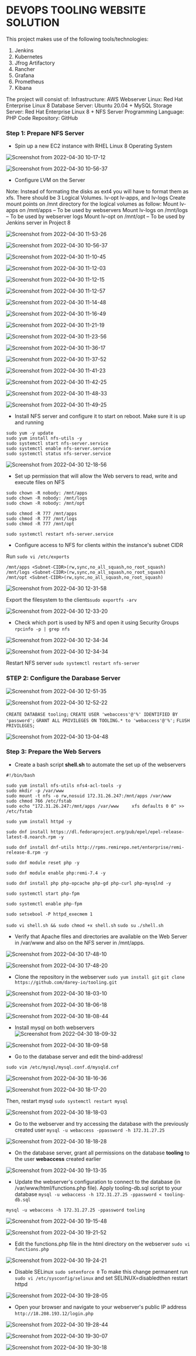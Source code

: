 # DEVOPS TOOLING WEBSITE SOLUTION

This project makes use of the following tools/technologies:
1. Jenkins 
2. Kubernetes 
3. Jfrog Artifactory 
4. Rancher
5. Grafana
6. Prometheus
7. Kibana

The project will consist of:
Infrastructure: AWS
Webserver Linux: Red Hat Enterprise Linux 8
Database Server: Ubuntu 20.04 + MySQL
Storage Server: Red Hat Enterprise Linux 8 + NFS Server
Programming Language: PHP
Code Repository: GitHub

### Step 1: Prepare NFS Server
* Spin up a new EC2 instance with RHEL Linux 8 Operating System

![Screenshot from 2022-04-30 10-17-12](https://user-images.githubusercontent.com/34113547/166100691-cd1b64d4-94de-413f-98e5-8b3946153204.png)

![Screenshot from 2022-04-30 10-56-37](https://user-images.githubusercontent.com/34113547/166100707-8e444bc7-3307-4cd7-b99c-773ee2772bb9.png)

* Configure LVM on the Server

Note: Instead of formating the disks as ext4 you will have to format them as xfs. There should be 3 Logical Volumes. lv-opt lv-apps, and lv-logs
Create mount points on /mnt directory for the logical volumes as follow:
Mount lv-apps on /mnt/apps – To be used by webservers
Mount lv-logs on /mnt/logs – To be used by webserver logs
Mount lv-opt on /mnt/opt – To be used by Jenkins server in Project 8

![Screenshot from 2022-04-30 11-53-26](https://user-images.githubusercontent.com/34113547/166100774-8d59f1c9-1066-41a2-92d5-afe2961ff078.png)

![Screenshot from 2022-04-30 10-56-37](https://user-images.githubusercontent.com/34113547/166100923-2e93337b-0c94-4e7a-89d5-ccba6a58e525.png)

![Screenshot from 2022-04-30 11-10-45](https://user-images.githubusercontent.com/34113547/166100934-8a3611ba-f568-477d-bf52-5624625fce91.png)

![Screenshot from 2022-04-30 11-12-03](https://user-images.githubusercontent.com/34113547/166100941-7faf6945-d2ca-45e7-aa45-bda4cc44c6f7.png)

![Screenshot from 2022-04-30 11-12-15](https://user-images.githubusercontent.com/34113547/166100944-f30cca64-a0fa-4ebe-89c7-a9172d21f9f3.png)

![Screenshot from 2022-04-30 11-12-57](https://user-images.githubusercontent.com/34113547/166100951-b2ea327e-308a-4bf0-a3bd-8836b10d7236.png)

![Screenshot from 2022-04-30 11-14-48](https://user-images.githubusercontent.com/34113547/166100964-a44c3b46-9d3e-4f41-ae69-e2fd7571e87f.png)

![Screenshot from 2022-04-30 11-16-49](https://user-images.githubusercontent.com/34113547/166100968-6b25a62d-74c6-4150-a83f-e40ce9fbbda5.png)

![Screenshot from 2022-04-30 11-21-19](https://user-images.githubusercontent.com/34113547/166100996-78e736ba-888a-48e7-9c7f-a1ab880e34ab.png)

![Screenshot from 2022-04-30 11-23-56](https://user-images.githubusercontent.com/34113547/166101003-0f2a6df7-e174-4f12-9d43-a17b40fa376d.png)

![Screenshot from 2022-04-30 11-36-17](https://user-images.githubusercontent.com/34113547/166101010-1b6c5d6d-435e-495f-b369-dd108fdff9ee.png)

![Screenshot from 2022-04-30 11-37-52](https://user-images.githubusercontent.com/34113547/166101018-961d1a9f-6782-4e1c-863d-37b7d8bbb5e9.png)

![Screenshot from 2022-04-30 11-41-23](https://user-images.githubusercontent.com/34113547/166101028-eda273e0-0d07-4015-b9ec-e69594ee0779.png)

![Screenshot from 2022-04-30 11-42-25](https://user-images.githubusercontent.com/34113547/166101033-0d1f7fca-134c-498e-928b-de48fdd5b2f6.png)

![Screenshot from 2022-04-30 11-48-33](https://user-images.githubusercontent.com/34113547/166101046-b4a9ace4-1e4f-456f-a4c7-391081631773.png)

![Screenshot from 2022-04-30 11-49-25](https://user-images.githubusercontent.com/34113547/166101053-10f9c5b8-300a-477d-a722-4401fd705eb1.png)


* Install NFS server and configure it to start on reboot. Make sure it is up and running

```
sudo yum -y update
sudo yum install nfs-utils -y
sudo systemctl start nfs-server.service
sudo systemctl enable nfs-server.service
sudo systemctl status nfs-server.service
```
![Screenshot from 2022-04-30 12-18-56](https://user-images.githubusercontent.com/34113547/166120997-8b1cb9b8-d888-4d94-983d-e79c177a9ed1.png)

* Set up permission that will allow the Web servers to read, write and execute files on NFS

```
sudo chown -R nobody: /mnt/apps
sudo chown -R nobody: /mnt/logs
sudo chown -R nobody: /mnt/opt

sudo chmod -R 777 /mnt/apps
sudo chmod -R 777 /mnt/logs
sudo chmod -R 777 /mnt/opt

sudo systemctl restart nfs-server.service
```

* Configure access to NFS for clients within the instance's subnet CIDR 

Run `sudo vi /etc/exports`

```
/mnt/apps <Subnet-CIDR>(rw,sync,no_all_squash,no_root_squash)
/mnt/logs <Subnet-CIDR>(rw,sync,no_all_squash,no_root_squash)
/mnt/opt <Subnet-CIDR>(rw,sync,no_all_squash,no_root_squash)
```
![Screenshot from 2022-04-30 12-31-58](https://user-images.githubusercontent.com/34113547/166121052-b03f6b50-8061-4623-a3be-b1d7a389354d.png)

Export the filesystem to the clients`sudo exportfs -arv`

![Screenshot from 2022-04-30 12-33-20](https://user-images.githubusercontent.com/34113547/166121069-7bc5fa70-9d9f-473f-b59d-ffe57227027d.png)

* Check which port is used by NFS and open it using Security Groups
`rpcinfo -p | grep nfs`

![Screenshot from 2022-04-30 12-34-34](https://user-images.githubusercontent.com/34113547/166121085-473e64f7-767b-45fa-b230-6e882b062376.png)

![Screenshot from 2022-04-30 12-34-34](https://user-images.githubusercontent.com/34113547/166121092-db19402d-9af5-426f-be1b-893dad8b97ea.png)

Restart NFS server `sudo systemctl restart nfs-server`



### STEP 2: Configure the Darabase Server
![Screenshot from 2022-04-30 12-51-35](https://user-images.githubusercontent.com/34113547/166121104-8d9f0f60-8dde-4e54-8ff2-cf02ce47ed87.png)

![Screenshot from 2022-04-30 12-52-22](https://user-images.githubusercontent.com/34113547/166121151-374f6177-4c3c-484c-9f39-c96ac3ceb523.png)

`CREATE DATABASE tooling;`
`CREATE USER 'webaccess'@'%' IDENTIFIED BY 'password';`
`GRANT ALL PRIVILEGES ON TOOLING.* to 'webaccess'@'%';`
`FLUSH PRIVILEGES;`

![Screenshot from 2022-04-30 13-04-48](https://user-images.githubusercontent.com/34113547/166121164-a4c3527f-b00c-437a-9471-63fdb7720a93.png)



### Step 3: Prepare the Web Servers

* Create a bash script **shell.sh** to automate the set up of the webservers
```
#!/bin/bash

sudo yum install nfs-utils nfs4-acl-tools -y
sudo mkdir -p /var/www
sudo mount -t nfs -o rw,nosuid 172.31.26.247:/mnt/apps /var/www
sudo chmod 766 /etc/fstab
sudo echo "172.31.26.247:/mnt/apps /var/www     xfs defaults 0 0" >> /etc/fstab

sudo yum install httpd -y

sudo dnf install https://dl.fedoraproject.org/pub/epel/epel-release-latest-8.noarch.rpm -y

sudo dnf install dnf-utils http://rpms.remirepo.net/enterprise/remi-release-8.rpm -y

sudo dnf module reset php -y

sudo dnf module enable php:remi-7.4 -y

sudo dnf install php php-opcache php-gd php-curl php-mysqlnd -y

sudo systemctl start php-fpm

sudo systemctl enable php-fpm

sudo setsebool -P httpd_execmem 1
```

`sudo vi shell.sh && sudo chmod +x shell.sh`
`sudo su`
`./shell.sh`

* Verify that Apache files and directories are available on the Web Server in /var/www and also on the NFS server in /mnt/apps.

![Screenshot from 2022-04-30 17-48-10](https://user-images.githubusercontent.com/34113547/166121216-9d5ec1da-17a9-40e7-aa8e-de6c4c319df6.png)

![Screenshot from 2022-04-30 17-48-20](https://user-images.githubusercontent.com/34113547/166121226-9075159e-0596-4244-98b8-e8e3c6c20dc2.png)


* Clone the repository in the webserver 
`sudo yum install git`
`git clone https://github.com/darey-io/tooling.git`

![Screenshot from 2022-04-30 18-03-10](https://user-images.githubusercontent.com/34113547/166121238-ff1ce62f-9ea8-4b20-a66a-8c37bdd808da.png)

![Screenshot from 2022-04-30 18-06-18](https://user-images.githubusercontent.com/34113547/166121296-e349d82a-e26f-4662-9c11-de3349323863.png)

![Screenshot from 2022-04-30 18-08-44](https://user-images.githubusercontent.com/34113547/166121305-237671ad-2584-444b-84ec-f43a70da3ed2.png)

* Install mysql on both webservers
![Screenshot from 2022-04-30 18-09-32](https://user-images.githubusercontent.com/34113547/166121319-fea9f8ce-7e20-4eed-bfde-6b01ef758654.png)

![Screenshot from 2022-04-30 18-09-58](https://user-images.githubusercontent.com/34113547/166121329-08b6b822-4f5f-422e-86c6-72324df4d5ea.png)


* Go to the database server and edit the bind-address!

`sudo vim /etc/mysql/mysql.conf.d/mysqld.cnf`

![Screenshot from 2022-04-30 18-16-36](https://user-images.githubusercontent.com/34113547/166121350-48944db5-8adb-42be-ba51-22f38e1e558e.png)

![Screenshot from 2022-04-30 18-17-20](https://user-images.githubusercontent.com/34113547/166121360-3ee5f70f-47c9-4444-b153-1eb1b5a8e46e.png)

Then, restart mysql `sudo systemctl restart mysql`

![Screenshot from 2022-04-30 18-18-03](https://user-images.githubusercontent.com/34113547/166121404-b46e2982-9949-420c-a0fe-946860c1736e.png)


* Go to the webserver and try accessing the database with the previously created user
`mysql -u webaccess -ppassword -h 172.31.27.25`

![Screenshot from 2022-04-30 18-18-28](https://user-images.githubusercontent.com/34113547/166121413-292ad0b3-6186-4e71-a4fc-ac95b36c36c3.png)

* On the database server, grant all permissions on the database **tooling** to the user **webaccess** created earlier

![Screenshot from 2022-04-30 19-13-35](https://user-images.githubusercontent.com/34113547/166121503-afb0d753-91d7-4a1e-add6-c86556f20594.png)

* Update the webserver's configuration to connect to the database (in /var/www/html/functions.php file). Apply tooling-db.sql script to your database `mysql -u webaccess -h 172.31.27.25 -ppassword < tooling-db.sql`

`mysql -u webaccess -h 172.31.27.25 -ppassword tooling`

![Screenshot from 2022-04-30 19-15-48](https://user-images.githubusercontent.com/34113547/166121511-a12fbde8-bf13-48da-aaf5-d625f4991eaf.png)


![Screenshot from 2022-04-30 19-21-52](https://user-images.githubusercontent.com/34113547/166121606-e8cf6f24-aacd-4853-8cce-dad8194934b2.png)

* Edit the functions.php file in the html directory on the webserver
`sudo vi functions.php`

![Screenshot from 2022-04-30 19-24-21](https://user-images.githubusercontent.com/34113547/166121613-984fd773-cdb8-427d-bc0a-cfe45f3ed864.png)

* Disable SELinux `sudo setenforce 0`
To make this change permanent run `sudo vi /etc/sysconfig/selinux` and set SELINUX=disabledthen restart httpd

![Screenshot from 2022-04-30 19-28-05](https://user-images.githubusercontent.com/34113547/166121692-b545c3e4-7ace-47f4-bf84-41ca858c3767.png)

* Open your browser and navigate to your webserver's public IP address
`http://18.208.193.12/login.php`

![Screenshot from 2022-04-30 19-28-44](https://user-images.githubusercontent.com/34113547/166121704-d38802c2-0f11-4878-a7e0-431a7cb41334.png)

![Screenshot from 2022-04-30 19-30-07](https://user-images.githubusercontent.com/34113547/166121745-620e772e-f769-4789-94ba-1db3b409ddf9.png)

![Screenshot from 2022-04-30 19-30-18](https://user-images.githubusercontent.com/34113547/166121754-538cedce-8682-4e38-a8ef-fde4f12d6c2c.png)



